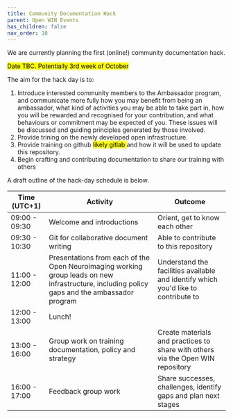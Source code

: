 ```yaml
---
title: Community Documentation Hack
parent: Open WIN Events
has_children: false
nav_order: 10
---
```


We are currently planning the first (online!) community documentation hack.

<mark>Date TBC. Potentially 3rd week of October</mark>

The aim for the hack day is to:
1. Introduce interested community members to the Ambassador program, and communicate more fully how you may benefit from being an ambassador, what kind of activities you may be able to take part in, how you will be rewarded and recognised for your contribution, and what behaviours or commitment may be expected of you. These issues will be discussed and guiding principles generated by those involved.
2. Provide trining on the newly developed open infrastructure.
3. Provide training on github <mark> likely gitlab </mark> and how it will be used to update this repository.
4. Begin crafting and contributing documentation to share our training with others

A draft outline of the hack-day schedule is below.


| Time (UTC+1)| Activity | Outcome  |
|---|---|---|
| 09:00 - 09:30 | Welcome and introductions | Orient, get to know each other  |
| 09:30 - 10:30 | Git for collaborative document writing | Able to contribute to this repository   |
| 11:00 - 12:00 | Presentations from each of the Open Neuroimaging working group leads on new infrastructure, including policy gaps and the ambassador program  | Understand the facilities available and identify which you'd like to contribute to  |
| 12:00 - 13:00 | Lunch! |   |
| 13:00 - 16:00 | Group work on training documentation, policy and strategy | Create materials and practices to share with others via the Open WIN repository |
| 16:00 - 17:00 | Feedback group work | Share successes, challenges, identify gaps and plan next stages  |
